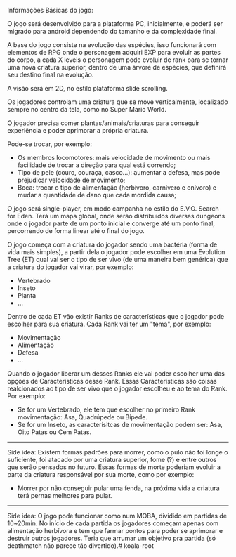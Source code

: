 Informações Básicas do jogo:

O jogo será desenvolvido para a plataforma PC, inicialmente, e poderá ser migrado para android dependendo do tamanho e da complexidade final.

A base do jogo consiste na evolução das espécies, isso funcionará com elementos de RPG onde o personagem adquiri EXP para evoluir as partes do corpo, a cada X leveis o personagem pode evoluir de rank para se tornar uma nova criatura superior, dentro de uma árvore de espécies, que definirá seu destino final na evolução.

A visão será em 2D, no estilo plataforma slide scrolling.

Os jogadores controlam uma criatura que se move verticalmente, localizado sempre no centro da tela, como no Super Mario World.

O jogador precisa comer plantas/animais/criaturas para conseguir experiência e poder aprimorar a própria criatura.

Pode-se trocar, por exemplo:
 - Os membros locomotores: mais velocidade de movimento ou mais facilidade de trocar a direção para qual está correndo;
 - Tipo de pele (couro, couraça, casco...): aumentar a defesa, mas pode prejudicar velocidade de movimento; 
 - Boca: trocar o tipo de alimentação (herbívoro, carnívero e onívoro) e mudar a quantidade de dano que cada mordida causa;
 
O jogo será single-player, em modo campanha no estilo do E.V.O. Search for Eden. Terá um mapa global, onde serão distribuídos diversas dungeons onde o jogador parte de um ponto inicial e converge até um ponto final, percorrendo de forma linear até o final do jogo.


O jogo começa com a criatura do jogador sendo uma bactéria (forma de vida mais simples), a partir dela o jogador pode escolher em uma Evolution Tree (ET) qual vai ser o tipo de ser vivo (de uma maneira bem genérica) que a criatura do jogador vai virar, por exemplo:
 - Vertebrado
 - Inseto
 - Planta
 - ...

Dentro de cada ET vão existir Ranks de características que o jogador pode escolher para sua criatura. Cada Rank vai ter um "tema", por exemplo:    
 - Movimentação 
 - Alimentação
 - Defesa
 - ...

Quando o jogador liberar um desses Ranks ele vai poder escolher uma das opções de Características desse Rank. Essas Características são coisas realcionados ao tipo de ser vivo que o jogador escolheu e ao tema do Rank. Por exemplo:
 - Se for um Vertebrado, ele tem que escolher no primeiro Rank movimentação: Asa, Quadrúpede ou Bípede.
 - Se for um Inseto, as caracterísitcas de movimentação podem ser: Asa, Oito Patas ou Cem Patas.

----
Side idea: Existem formas padrões para morrer, como o pulo não foi longe o suficiente, foi atacado por uma criatura superior, fome (?) e entre outros que serão pensados no futuro. Essas formas de morte poderiam evoluir a parte da criatura responsável por sua morte, como por exemplo:
 - Morrer por não conseguir pular uma fenda, na próxima vida a criatura terá pernas melhores para pular.
 
----
Side idea: O jogo pode funcionar como num MOBA, dividido em partidas de 10~20min. No início de cada partida os jogadores começam apenas com alimentação herbívora e tem que farmar pontos para poder se aprimorar e destruir outros jogadores. Teria que arrumar um objetivo pra partida (só deathmatch não parece tão divertido).# koala-root
